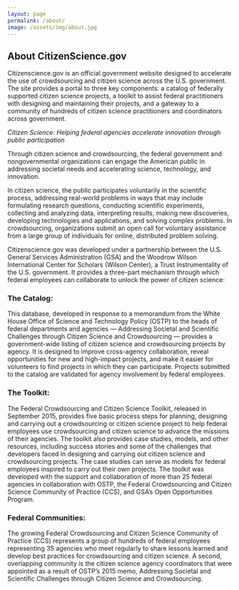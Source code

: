 ```yaml
---
layout: page
permalink: /about/
image: /assets/img/about.jpg
---
```


## About CitizenScience.gov

Citizenscience.gov is an official government website designed to accelerate the use of crowdsourcing and citizen science across the U.S. government. The site provides a portal to three key components: a catalog of federally supported citizen science projects, a toolkit to assist federal practitioners with designing and maintaining their projects, and a gateway to a community of hundreds of citizen science practitioners and coordinators across government.

*Citizen Science: Helping federal agencies accelerate innovation through public participation*

Through citizen science and crowdsourcing, the federal government and nongovernmental organizations can engage the American public in addressing societal needs and accelerating science, technology, and innovation.

In citizen science, the public participates voluntarily in the scientific process, addressing real-world problems in ways that may include formulating research questions, conducting scientific experiments, collecting and analyzing data, interpreting results, making new discoveries, developing technologies and applications, and solving complex problems. In crowdsourcing, organizations submit an open call for voluntary assistance from a large group of individuals for online, distributed problem solving.

Citizenscience.gov was developed under a partnership between the U.S. General Services Administration (GSA) and the Woodrow Wilson International Center for Scholars (Wilson Center), a Trust Instrumentality of the U.S. government. It provides a three-part mechanism through which federal employees can collaborate to unlock the power of citizen science:

<h3>The Catalog:</h3> This database, developed in response to a memorandum from the White House Office of Science and Technology Policy (OSTP) to the heads of federal departments and agencies — Addressing Societal and Scientific Challenges through Citizen Science and Crowdsourcing — provides a government-wide listing of citizen science and crowdsourcing projects by agency. It is designed to improve cross-agency collaboration, reveal opportunities for new and high-impact projects, and make it easier for volunteers to find projects in which they can participate. Projects submitted to the catalog are validated for agency involvement by federal employees.

<h3>The Toolkit:</h3> The Federal Crowdsourcing and Citizen Science Toolkit, released in September 2015, provides five basic process steps for planning, designing and carrying out a crowdsourcing or citizen science project to help federal employees use crowdsourcing and citizen science to advance the missions of their agencies. The toolkit also provides case studies, models, and other resources, including success stories and some of the challenges that developers faced in designing and carrying out citizen science and crowdsourcing projects. The case studies can serve as models for federal employees inspired to carry out their own projects. The toolkit was developed with the support and collaboration of more than 25 federal agencies in collaboration with OSTP, the Federal Crowdsourcing and Citizen Science Community of Practice (CCS), and GSA’s Open Opportunities Program.

<h3>Federal Communities:</h3> The growing Federal Crowdsourcing and Citizen Science Community of Practice (CCS) represents a group of hundreds of federal employees representing 35 agencies who meet regularly to share lessons learned and develop best practices for crowdsourcing and citizen science. A second, overlapping community is the citizen science agency coordinators that were appointed as a result of OSTP’s 2015 memo, Addressing Societal and Scientific Challenges through Citizen Science and Crowdsourcing.